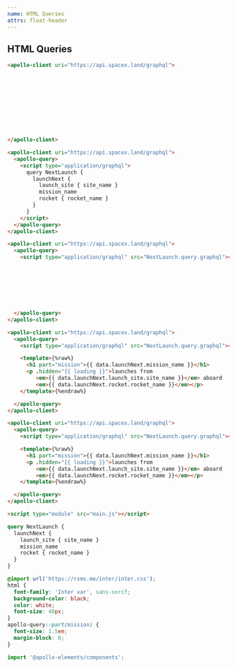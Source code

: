 ```yaml
---
name: HTML Queries
attrs: float-header
---
```


## HTML Queries

<section progressive>

```html
<apollo-client uri="https://api.spacex.land/graphql">











</apollo-client>
```

```html reveal
<apollo-client uri="https://api.spacex.land/graphql">
  <apollo-query>
    <script type="application/graphql">
      query NextLaunch {
        launchNext {
          launch_site { site_name }
          mission_name
          rocket { rocket_name }
        }
      }
    </script>
  </apollo-query>
</apollo-client>
```

```html reveal
<apollo-client uri="https://api.spacex.land/graphql">
  <apollo-query>
    <script type="application/graphql" src="NextLaunch.query.graphql"></script>








  </apollo-query>
</apollo-client>
```

```html reveal
<apollo-client uri="https://api.spacex.land/graphql">
  <apollo-query>
    <script type="application/graphql" src="NextLaunch.query.graphql"></script>

    <template>{%raw%}
      <h1 part="mission">{{ data.launchNext.mission_name }}</h1>
      <p .hidden="{{ loading }}">launches from
         <em>{{ data.launchNext.launch_site.site_name }}</em> aboard
         <em>{{ data.launchNext.rocket.rocket_name }}</em></p>
    </template>{%endraw%}

  </apollo-query>
</apollo-client>
```

<div reveal fullheight>

```html playground apollo-query-example index.html
<apollo-client uri="https://api.spacex.land/graphql">
  <apollo-query>
    <script type="application/graphql" src="NextLaunch.query.graphql"></script>

    <template>{%raw%}
      <h1 part="mission">{{ data.launchNext.mission_name }}</h1>
      <p .hidden="{{ loading }}">launches from
         <em>{{ data.launchNext.launch_site.site_name }}</em> aboard
         <em>{{ data.launchNext.rocket.rocket_name }}</em></p>
    </template>{%endraw%}

  </apollo-query>
</apollo-client>

<script type="module" src="main.js"></script>
```

<div>

```graphql playground-file apollo-query-example NextLaunch.query.graphql
query NextLaunch {
  launchNext {
    launch_site { site_name }
    mission_name
    rocket { rocket_name }
  }
}
```

```css playground-file apollo-query-example style.css
@import url('https://rsms.me/inter/inter.css');
html {
  font-family: 'Inter var', sans-serif;
  background-color: black;
  color: white;
  font-size: 48px;
}
apollo-query::part(mission) {
  font-size: 1.5em;
  margin-block: 0;
}
```

```js playground-file apollo-query-example main.js
import '@apollo-elements/components';
```

</div>

</div>

</section>
